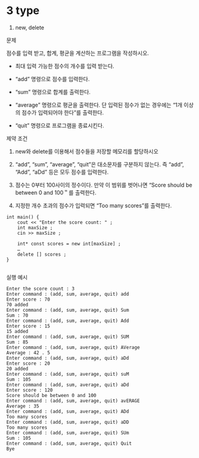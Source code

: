 # 3 type 

1) new, delete

문제 

점수를 입력 받고, 합계, 평균을 계산하는 프로그램을 작성하시오. 

- 최대 입력 가능한 점수의 개수를 입력 받는다. 

- “add” 명령으로 점수를 입력한다. 

- “sum” 명령으로 합계를 출력한다. 

- “average” 명령으로 평균을 출력한다. 단 입력된 점수가 없는 경우에는 “1개 이상의 점수가 입력되어야 한다”를 출력한다. 

- “quit” 명령으로 프로그램을 종료시킨다. 

제약 조건 

1) new와 delete를 이용해서 점수들을 저장할 메모리를 할당하시오 

2) “add”, “sum”, “average”, “quit”은 대소문자를 구분하지 않는다. 즉 “add”, “Add”, “aDd” 등은 모두 점수를 입력한다. 

3) 점수는 0부터 100사이의 정수이다. 만약 이 범위를 벗어나면 “Score should be between 0 and 100＂를 출력한다. 

4) 지정한 개수 초과의 점수가 입력되면 “Too many scores”를 출력한다. 

```
int main() {
    cout << "Enter the score count: " ;
    int maxSize ;
    cin >> maxSize ;

    int* const scores = new int[maxSize] ;
    …
    delete [] scores ;
}
​
```
실행 예시 
```
Enter the score count : 3 
Enter command : (add, sum, average, quit) add 
Enter score : 70 
70 added 
Enter command : (add, sum, average, quit) Sum 
Sum : 70 
Enter command : (add, sum, average, quit) Add 
Enter score : 15 
15 added 
Enter command : (add, sum, average, quit) SUM 
Sum : 85 
Enter command : (add, sum, average, quit) AVerage 
Average : 42 . 5 
Enter command : (add, sum, average, quit) aDd 
Enter score : 20 
20 added 
Enter command : (add, sum, average, quit) suM 
Sum : 105 
Enter command : (add, sum, average, quit) aDd 
Enter score : 120 
Score should be between 0 and 100 
Enter command : (add, sum, average, quit) avERAGE 
Average : 35 
Enter command : (add, sum, average, quit) ADd 
Too many scores 
Enter command : (add, sum, average, quit) aDD 
Too many scores 
Enter command : (add, sum, average, quit) SUm 
Sum : 105 
Enter command : (add, sum, average, quit) Quit 
Bye
```